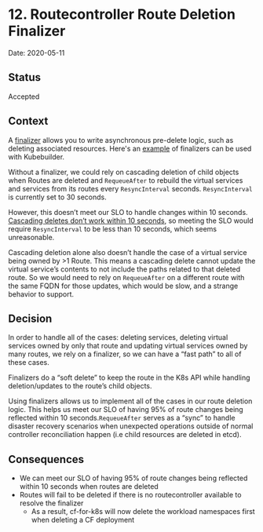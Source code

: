 # 12. Routecontroller Route Deletion Finalizer

Date: 2020-05-11

## Status

Accepted

## Context
A [finalizer](https://kubernetes.io/docs/tasks/access-kubernetes-api/custom-resources/custom-resource-definitions/#finalizers) allows you to write asynchronous pre-delete logic, such as deleting associated resources. Here's an [example](https://book.kubebuilder.io/reference/using-finalizers.html) of finalizers can be used with Kubebuilder.

Without a finalizer, we could rely on cascading deletion of child objects when Routes are deleted and `RequeueAfter` to rebuild the virtual services and services  from its routes every `ResyncInterval` seconds. `ResyncInterval` is currently set to 30 seconds.

However, this doesn’t meet our SLO to handle changes within 10 seconds. [Cascading deletes don’t work within 10 seconds](https://github.com/kubernetes/kubernetes/blob/af67408c172630d59996207a2f3587ea88c96572/test/integration/garbagecollector/garbage_collector_test.go#L385-L392), so meeting the SLO would require `ResyncInterval` to be less than 10 seconds, which seems unreasonable.

Cascading deletion alone also doesn’t handle the case of a virtual service being owned by >1 Route. This means a cascading delete cannot update the virtual service’s contents to not include the paths related to that deleted route. So we would need to rely on `RequeueAfter` on a different route with the same FQDN for those updates, which would be slow, and a strange behavior to support.


## Decision

In order to handle all of the cases: deleting services, deleting virtual services owned by only that route and updating virtual services owned by many routes, we rely on a finalizer, so we can have a “fast path” to all of these cases. 

Finalizers do a “soft delete” to keep the route in the K8s API while handling deletion/updates to the route’s child objects.  

Using finalizers allows us to implement all of the cases in our route deletion logic. This helps us meet our SLO of having 95% of route changes being reflected within 10 seconds.`RequeueAfter` serves as a “sync” to handle disaster recovery scenarios when unexpected operations outside of normal controller reconciliation happen (i.e child resources are deleted in etcd).

## Consequences

* We can meet our SLO of having 95% of route changes being reflected within 10 seconds when routes are deleted
* Routes will fail to be deleted if there is no routecontroller available to resolve the finalizer
  * As a result, cf-for-k8s will now delete the workload namespaces first when deleting a CF deployment
